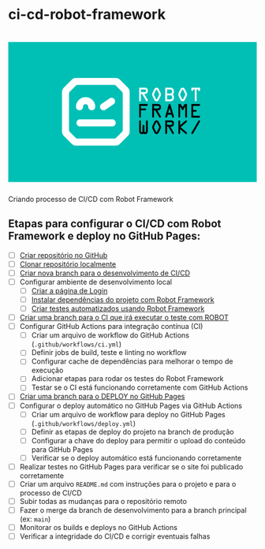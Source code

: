 # ci-cd-robot-framework

<h1 align="center">
    <img src="images/robot-logo.png">
</h1>

Criando processo de CI/CD com Robot Framework

## Etapas para configurar o CI/CD com Robot Framework e deploy no GitHub Pages:

- [ ] [Criar repositório no GitHub](./docs/criar.md)
- [ ] [Clonar repositório localmente](./docs/clonar.md)
- [ ] [Criar nova branch para o desenvolvimento de CI/CD](./docs/branch.md)
- [ ] Configurar ambiente de desenvolvimento local
    - [ ] [Criar a página de Login](./login/)
    - [ ] [Instalar dependências do projeto com Robot Framework](./docs/robot.md)
    - [ ] [Criar testes automatizados usando Robot Framework](./teste/)
- [ ] [Criar uma branch para o CI que irá executar o teste com ROBOT](./docs/branch.md)
- [ ] Configurar GitHub Actions para integração contínua (CI)
    - [ ] Criar um arquivo de workflow do GitHub Actions (`.github/workflows/ci.yml`)
    - [ ] Definir jobs de build, teste e linting no workflow
    - [ ] Configurar cache de dependências para melhorar o tempo de execução
    - [ ] Adicionar etapas para rodar os testes do Robot Framework
    - [ ] Testar se o CI está funcionando corretamente com GitHub Actions
- [ ] [Criar uma branch para o DEPLOY no GitHub Pages](./docs/branch.md)
- [ ] Configurar o deploy automático no GitHub Pages via GitHub Actions
    - [ ] Criar um arquivo de workflow para deploy no GitHub Pages (`.github/workflows/deploy.yml`)
    - [ ] Definir as etapas de deploy do projeto na branch de produção
    - [ ] Configurar a chave do deploy para permitir o upload do conteúdo para GitHub Pages
    - [ ] Verificar se o deploy automático está funcionando corretamente
- [ ] Realizar testes no GitHub Pages para verificar se o site foi publicado corretamente
- [ ] Criar um arquivo `README.md` com instruções para o projeto e para o processo de CI/CD
- [ ] Subir todas as mudanças para o repositório remoto
- [ ] Fazer o merge da branch de desenvolvimento para a branch principal (ex: `main`)
- [ ] Monitorar os builds e deploys no GitHub Actions
- [ ] Verificar a integridade do CI/CD e corrigir eventuais falhas
